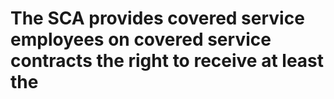 # The SCA provides covered service employees on covered service contracts the right to receive at least the